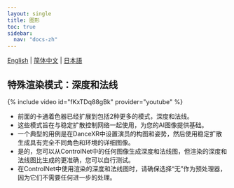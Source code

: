 ```yaml
---
layout: single
title: 图形
toc: true
sidebar:
  nav: "docs-zh"
---
```

[English](/dancexr/features/graphics) | [简体中文](/zh/dancexr/features/graphics) | [日本語](/jp/dancexr/features/graphics)


## 特殊渲染模式：深度和法线
{% include video id="fKxTDq88gBk" provider="youtube" %}
* 前面的卡通着色器已经扩展到包括2种更多的模式，深度和法线。
* 这些模式旨在与稳定扩散控制网络一起使用，为您的AI图像提供基础。
* 一个典型的用例是在DanceXR中设置演员的构图和姿势，然后使用稳定扩散生成具有完全不同角色和环境的详细图像。
* 是的，您可以从ControlNet中的任何图像生成深度和法线图，但渲染的深度和法线图比生成的更准确，您可以自行测试。
* 在ControlNet中使用渲染的深度和法线图时，请确保选择“无”作为预处理器，因为它们不需要任何进一步的处理。